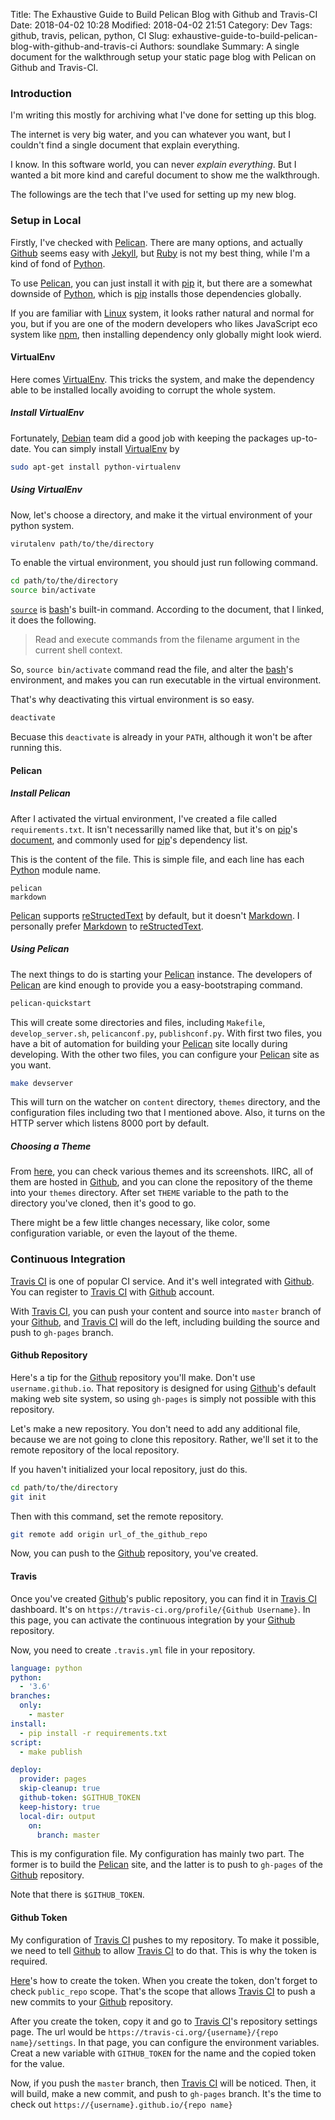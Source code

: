 Title: The Exhaustive Guide to Build Pelican Blog with Github and Travis-CI
Date: 2018-04-02 10:28
Modified: 2018-04-02 21:51
Category: Dev
Tags: github, travis, pelican, python, CI
Slug: exhaustive-guide-to-build-pelican-blog-with-github-and-travis-ci
Authors: soundlake
Summary: A single document for the walkthrough setup your static page blog with Pelican on Github and Travis-CI.

### Introduction

I'm writing this mostly for archiving what I've done for setting up this blog.

The internet is very big water, and you can whatever you want, but I couldn't
find a single document that explain everything.

I know. In this software world, you can never *explain everything*. But I
wanted a bit more kind and careful document to show me the walkthrough.

The followings are the tech that I've used for setting up my new blog.

### Setup in Local

Firstly, I've checked with [Pelican]. There are many options, and actually
[Github] seems easy with [Jekyll], but [Ruby] is not my best thing, while
I'm a kind of fond of [Python].

To use [Pelican], you can just install it with [pip] it, but there are a
somewhat downside of [Python], which is [pip] installs those dependencies
globally.

If you are familiar with [Linux] system, it looks rather natural and normal for
you, but if you are one of the modern developers who likes JavaScript eco
system like [npm], then installing dependency only globally might look wierd.

#### VirtualEnv

Here comes [VirtualEnv]. This tricks the system, and make the dependency able
to be installed locally avoiding to corrupt the whole system.

##### Install VirtualEnv

Fortunately, [Debian] team did a good job with keeping the packages up-to-date.
You can simply install [VirtualEnv] by

```sh
sudo apt-get install python-virtualenv
```

##### Using VirtualEnv

Now, let's choose a directory, and make it the virtual environment of your
python system.

```sh
virutalenv path/to/the/directory
```

To enable the virtual environment, you should just run following command.

```sh
cd path/to/the/directory
source bin/activate
```

[`source`] is [bash]'s built-in command. According to the document, that I
linked, it does the following.

> Read and execute commands from the filename argument in the current shell
context.

So, `source bin/activate` command read the file, and alter the [bash]'s
environment, and makes you can run executable in the virtual environment.

That's why deactivating this virtual environment is so easy.

```sh
deactivate
```

Becuase this `deactivate` is already in your `PATH`, although it won't be after
running this.


#### Pelican

##### Install Pelican

After I activated the virtual environment, I've created a file called
`requirements.txt`. It isn't necessarilly named like that, but it's on [pip]'s
[document](https://pip.pypa.io/en/stable/user_guide/#requirements-files), and
commonly used for [pip]'s dependency list.

This is the content of the file. This is simple file, and each line has each
[Python] module name.

```
pelican
markdown
```
[Pelican] supports [reStructedText] by default, but it doesn't [Markdown]. I
personally prefer [Markdown] to [reStructedText].

##### Using Pelican

The next things to do is starting your [Pelican] instance. The developers of
[Pelican] are kind enough to provide you a easy-bootstraping command.

```sh
pelican-quickstart
```

This will create some directories and files, including `Makefile`,
`develop_server.sh`, `pelicanconf.py`, `publishconf.py`. With first two files,
you have a bit of automation for building your [Pelican] site locally during
developing. With the other two files, you can configure your [Pelican] site as
you want.

```sh
make devserver
```

This will turn on the watcher on `content` directory, `themes` directory, and
the configuration files including two that I mentioned above. Also, it turns on
the HTTP server which listens 8000 port by default.

##### Choosing a Theme

From [here](http://www.pelicanthemes.com), you can check various themes and its
screenshots. IIRC, all of them are hosted in [Github], and you can clone the
repository of the theme into your `themes` directory. After set `THEME` variable
to the path to the directory you've cloned, then it's good to go.

There might be a few little changes necessary, like color, some configuration
variable, or even the layout of the theme.

### Continuous Integration

[Travis CI] is one of popular CI service. And it's well integrated with
[Github]. You can register to [Travis CI] with [Github] account.

With [Travis CI], you can push your content and source into `master` branch of
your [Github], and [Travis CI] will do the left, including building the source
and push to `gh-pages` branch.

#### Github Repository

Here's a tip for the [Github] repository you'll make. Don't use
`username.github.io`. That repository is designed for using [Github]'s default
making web site system, so using `gh-pages` is simply not possible with this
repository.

Let's make a new repository. You don't need to add any additional file, because
we are not going to clone this repository. Rather, we'll set it to the remote
repository of the local repository.

If you haven't initialized your local repository, just do this.

```sh
cd path/to/the/directory
git init
```

Then with this command, set the remote repository.

```sh
git remote add origin url_of_the_github_repo
```

Now, you can push to the [Github] repository, you've created.

#### Travis

Once you've created [Github]'s public repository, you can find it in [Travis CI]
dashboard. It's on `https://travis-ci.org/profile/{Github Username}`. In this
page, you can activate the continuous integration by your [Github] repository.

Now, you need to create `.travis.yml` file in your repository.

```yaml
language: python
python:
  - '3.6'
branches:
  only:
    - master
install:
  - pip install -r requirements.txt
script:
  - make publish

deploy:
  provider: pages
  skip-cleanup: true
  github-token: $GITHUB_TOKEN
  keep-history: true
  local-dir: output
    on:
      branch: master
```

This is my configuration file. My configuration has mainly two part. The former
is to build the [Pelican] site, and the latter is to push to `gh-pages` of the
[Github] repository.

Note that there is `$GITHUB_TOKEN`.

#### Github Token

My configuration of [Travis CI] pushes to my repository. To make it possible,
we need to tell [Github] to allow [Travis CI] to do that. This is why the token
is required.

[Here](https://help.github.com/articles/creating-a-personal-access-token-for-the-command-line/)'s
how to create the token. When you create the token, don't forget to check
`public_repo` scope. That's the scope that allows [Travis CI] to push a new
commits to your [Github] repository.

After you create the token, copy it and go to [Travis CI]'s repository settings
page. The url would be `https://travis-ci.org/{username}/{repo name}/settings`.
In that page, you can configure the environment variables. Creat a new variable
with `GITHUB_TOKEN` for the name and the copied token for the value.

Now, if you push the `master` branch, then [Travis CI] will be noticed. Then,
it will build, make a new commit, and push to `gh-pages` branch. It's the time
to check out `https://{username}.github.io/{repo name}`


[Debian]: https://www.debian.org
[Github]: https://github.com
[Jekyll]: https://jekyllrb.com
[Markdown]: https://daringfireball.net/projects/markdown
[Linux]: https://www.linux.org
[Pelican]: https://blog.getpelican.com
[Python]: https://www.python.org
[Ruby]: http://www.ruby-lang.org
[Travis CI]: https://travis-ci.org
[VirtualEnv]: https://virtualenv.pypa.io

[bash]: https://www.gnu.org/software/bash
[npm]: https://www.npmjs.com
[pip]: https://pip.pypa.io
[reStructedText]: http://docutils.sourceforge.net/rst.html
[`source`]: https://ss64.com/bash/source.html
